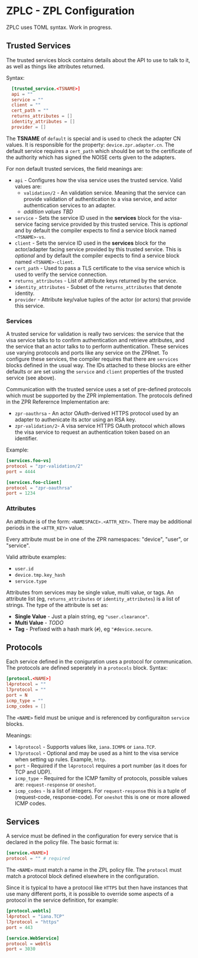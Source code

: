 # ZPLC - ZPL Configuration

ZPLC uses TOML syntax.  Work in progress.


## Trusted Services

The trusted services block contains details about the API to use to talk to it, as
well as things like attributes returned.

Syntax:

```toml
  [trusted_service.<TSNAME>]
  api = ""
  service = ""
  client = ""
  cert_path = ""
  returns_attributes = []
  identity_attributes = []
  provider = []
```

The **TSNAME** of `default` is special and is used to check the adapter CN values.
It is responsible for the property: `device.zpr.adapter.cn`.  The default
service requires a `cert_path` which should be set to the certificate of the
authority which has signed the NOISE certs given to the adapters.

For non default trusted services, the field meanings are:

* `api` - Configures how the visa service uses the trusted service. Valid values are:
  * `validation/2` - An validation service.  Meaning that the service can provide
     validation of authentication to a visa service, and actor authentication services
     to an adapter.
  * *addition values TBD*
* `service` - Sets the service ID used in the **services** block for the visa-service
  facing service provided by this trusted service.  This is *optional* and by default
  the compiler expects to find a service block named `<TSNAME>-vs`.
* `client` - Sets the service ID used in the **services** block for the actor/adapter
  facing service provided by this trusted service.  This is *optional* and by default
  the compiler expects to find a service block named `<TSNAME>-client`.
* `cert_path` - Used to pass a TLS certificate to the visa service which is used to
  verify the service connection.
* `returns_attributes` - List of attribute keys returned by the service.
* `identity_attributes` - Subset of the `returns_attributes` that denote identity.
* `provider` - Attribute key/value tuples of the actor (or actors) that provide this service.


### Services

A trusted service for validation is really two services: the service that the visa service
talks to to confirm authentication and retrieve attributes, and the service that an actor
talks to to perform authentication.  These services use varying protocols and ports like
any service on the ZPRnet.  To configure these services, the compiler requires that there
are `services` blocks defined in the usual way.  The IDs attached to these blocks are either
defaults or are set using the `service` and `client` properties of the trusted service
(see above).

Communication with the trusted service uses a set of pre-defined protocols which must be
supported by the ZPR implementation.  The protocols defined in the ZPR Referernce
Implementation are:

* `zpr-oauthrsa` - An actor OAuth-derived HTTPS protocol used by an adapter to authenicate its
  actor using an RSA key.
* `zpr-validation/2`- A visa service HTTPS OAuth protocol which allows the visa service to
  request an authentication token based on an identifier.

Example:

```toml
[services.foo-vs]
protocol = "zpr-validation/2"
port = 4444

[services.foo-client]
protocol = "zpr-oauthrsa"
port = 1234
```



### Attributes

An attribute is of the form: `<NAMESPACE>.<ATTR_KEY>`.  There may be additional periods
in the `<ATTR_KEY>` value.

Every attribute must be in one of the ZPR namespaces: "device", "user", or "service".

Valid attribute examples:
* `user.id`
* `device.tmp.key_hash`
* `service.type`

Attributes from services may be single value, multi value, or tags.  An attribute list
(eg, `returns_attributes` or `identity_attributes`) is a list of strings.  The type of
the attribute is set as:

* **Single Value** - Just a plain string, eg `"user.clearance"`.
* **Multi Value** - *TODO*
* **Tag** - Prefixed with a hash mark (`#`), eg `"#device.secure`.



## Protocols

Each service defined in the coniguration uses a protocol for communication. The protocols
are defined seperately in a `protocols` block.  Syntax:

```toml
[protocol.<NAME>]
l4protocol = ""
l7protocol = ""
port = N
icmp_type = ""
icmp_codes = []
```

The `<NAME>` field must be unique and is referenced by configuraiton `service` blocks.

Meanings:
* `l4protocol` - Supports values like, `iana.ICMP6` or `iana.TCP`.
* `l7protocol` - Optional and may be used as a hint to the visa service when setting up rules.
  Example, `http`.
* `port` - Required if the `l4protocol` requires a port number (as it does for TCP and UDP).
* `icmp_type` - Required for the ICMP familty of protocols, possible values are:
  `request-response` or `oneshot`.
* `icmp_codes` - Is a list of integers.  For `request-response` this is a tuple of
  (request-code, response-code).  For `oneshot` this is one or more allowed ICMP codes.


## Services

A service must be defined in the configuration for every service that is
declared in the policy file.  The basic format is:

```toml
[service.<NAME>]
protocol = "" # required
```

The `<NAME>` must match a name in the ZPL policy file.  The `protocol` must match a
protocol block defined elsewhere in the configuration.

Since it is typical to have a protocol like `HTTPS` but then have instances that
use many different ports, it is possible to override some aspects of a protocol in
the service definition, for example:

```toml
[protocol.webtls]
l4protocl = "iana.TCP"
l7protocol = "https"
port = 443

[service.WebService]
protocol = webtls
port = 3030
```

